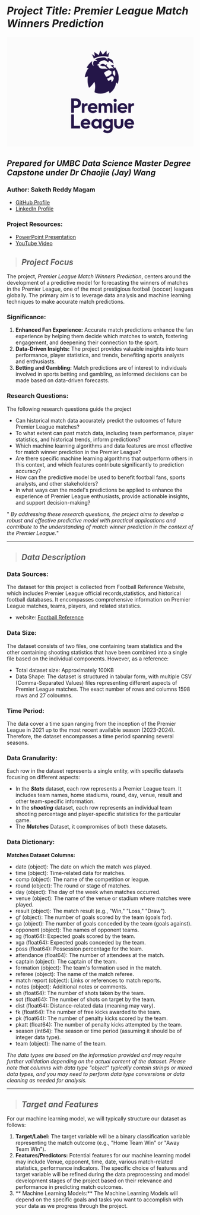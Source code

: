 # *_Project Title: Premier League Match Winners Prediction_*
![Premier-League-logo.png](https://github.com/saketh105/saketh/blob/main/Premier-League-logo.png)
## *Prepared for UMBC Data Science Master Degree Capstone under Dr Chaojie (Jay) Wang*
### Author: Saketh Reddy Magam
   - [GitHub Profile](https://github.com/saketh105)
   - [LinkedIn Profile](https://www.linkedin.com/feed/)

### Project Resources:
   - [PowerPoint Presentation](link-to-your-ppt-presentation.pdf)
   - [YouTube Video](link-to-your-youtube-video)

> ## *_Project Focus_*

The project, _Premier League Match Winners Prediction_, centers around the development of a predictive model for forecasting the winners of matches in the Premier League, one of the most prestigious football (soccer) leagues globally. The primary aim is to leverage data analysis and machine learning techniques to make accurate match predictions.
### Significance:   
   1. **Enhanced Fan Experience:** Accurate match predictions enhance the fan experience by helping them decide which matches to watch, fostering engagement, and deepening their connection to the sport.
   2. **Data-Driven Insights:** The project provides valuable insights into team performance, player statistics, and trends, benefiting sports analysts and enthusiasts.
   3. **Betting and Gambling:** Match predictions are of interest to individuals involved in sports betting and gambling, as informed decisions can be made based on data-driven forecasts.

### Research Questions:
The following research questions guide the project
- Can historical match data accurately predict the outcomes of future Premier League matches?
- To what extent can past match data, including team performance, player statistics, and historical trends, inform predictions?
- Which machine learning algorithms and data features are most effective for match winner prediction in the Premier League?
- Are there specific machine learning algorithms that outperform others in this context, and which features contribute significantly to prediction accuracy?
- How can the predictive model be used to benefit football fans, sports analysts, and other stakeholders?
- In what ways can the model's predictions be applied to enhance the experience of Premier League enthusiasts, provide actionable insights, and support decision-making?
 
" _By addressing these research questions, the project aims to develop a robust and effective predictive model with practical applications and contribute to the understanding of match winner prediction in the context of the Premier League._"
****   
    
>## *_Data Description_*
   
### Data Sources:
The dataset for this project is collected from Football Reference Website, which includes Premier League official records,statistics, and historical football databases. It encompasses comprehensive information on Premier League matches, teams, players, and related statistics.
- website: [Football Reference](https://fbref.com/en/)

### Data Size:
The dataset consists of two files, one containing team statistics and the other containing shooting statistics that have been combined into a single file based on the individual components. However, as a reference:
- Total dataset size: Approximately 100KB
- Data Shape: The dataset is structured in tabular form, with multiple CSV (Comma-Separated Values) files representing different aspects of Premier League matches. The exact number of rows and columns 1598 rows and 27 coloumns.

### Time Period:
The data cover a time span ranging from the inception of the Premier League in 2021 up to the most recent available season (2023-2024). Therefore, the dataset encompasses a time period spanning several seasons.

### Data Granularity: 
Each row in the dataset represents a single entity, with specific datasets focusing on different aspects:
- In the **_Stats_** dataset, each row represents a Premier League team. It includes team names, home stadiums, round, day, venue, result and other team-specific information.
- In the **_shooting_** dataset, each row represents an individual team shooting percentage and player-specific statistics for the particular game.
- The **_Matches_** Dataset, it compromises of both these datasets.

### Data Dictionary:
**Matches Dataset Columns:**

- date (object): The date on which the match was played.
- time (object): Time-related data for matches.
- comp (object): The name of the competition or league.
- round (object): The round or stage of matches.
- day (object): The day of the week when matches occurred.
- venue (object): The name of the venue or stadium where matches were played.
- result (object): The match result (e.g., \"Win,\" \"Loss,\" \"Draw\").
- gf (object): The number of goals scored by the team (goals for).
- ga (object): The number of goals conceded by the team (goals against).
- opponent (object): The names of opponent teams.
- xg (float64): Expected goals scored by the team.
- xga (float64): Expected goals conceded by the team.
- poss (float64): Possession percentage for the team.
- attendance (float64): The number of attendees at the match.
- captain (object): The captain of the team.
- formation (object): The team's formation used in the match.
- referee (object): The name of the match referee.
- match report (object): Links or references to match reports.
- notes (object): Additional notes or comments.
- sh (float64): The number of shots taken by the team.
- sot (float64): The number of shots on target by the team.
- dist (float64): Distance-related data (meaning may vary).
- fk (float64): The number of free kicks awarded to the team.
- pk (float64): The number of penalty kicks scored by the team.
- pkatt (float64): The number of penalty kicks attempted by the team.
- season (int64): The season or time period (assuming it should be of integer data type).
- team (object): The name of the team.

_The data types are based on the information provided and may require further validation depending on the actual content of the dataset. Please note that columns with data type \"object\" typically contain strings or mixed data types, and you may need to perform data type conversions or data cleaning as needed for analysis._
***
>## _Target and Features_

For our machine learning model, we will typically structure our dataset as follows:
1. **Target/Label:** The target variable will be a binary classification variable representing the match outcome (e.g., \"Home Team Win\" or \"Away Team Win\").
2. **Features/Predictors:** Potential features for our machine learning model may include Venue, opponent, time, date, various match-related statistics, performance indicators. The specific choice of features and target variable will be refined during the data preprocessing and model development stages of the project based on their relevance and performance in predicting match outcomes.
3. ** Machine Learning Models:** The Machine Learning Models will depend on the specific goals and tasks you want to accomplish with your data as we progress through the project.

  
